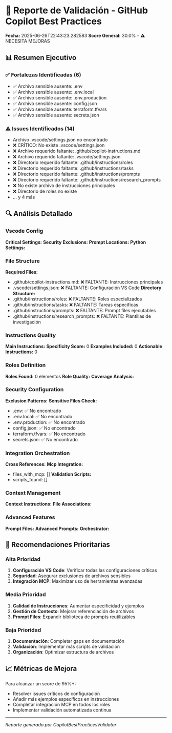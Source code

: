 
# 🚀 Reporte de Validación - GitHub Copilot Best Practices

**Fecha:** 2025-06-26T22:43:23.282583
**Score General:** 30.0% - ⚠️ NECESITA MEJORAS

## 📊 Resumen Ejecutivo

### ✅ Fortalezas Identificadas (6)
- ✅ Archivo sensible ausente: .env
- ✅ Archivo sensible ausente: .env.local
- ✅ Archivo sensible ausente: .env.production
- ✅ Archivo sensible ausente: config.json
- ✅ Archivo sensible ausente: terraform.tfvars
- ✅ Archivo sensible ausente: secrets.json

### ⚠️ Issues Identificados (14)
- Archivo .vscode/settings.json no encontrado
- ❌ CRÍTICO: No existe .vscode/settings.json
- ❌ Archivo requerido faltante: .github/copilot-instructions.md
- ❌ Archivo requerido faltante: .vscode/settings.json
- ❌ Directorio requerido faltante: .github/instructions/roles
- ❌ Directorio requerido faltante: .github/instructions/tasks
- ❌ Directorio requerido faltante: .github/instructions/prompts
- ❌ Directorio requerido faltante: .github/instructions/research_prompts
- ❌ No existe archivo de instrucciones principales
- ❌ Directorio de roles no existe
- ... y 4 más

## 🔍 Análisis Detallado

### Vscode Config

**Critical Settings:**
**Security Exclusions:**
**Prompt Locations:**
**Python Settings:**

### File Structure

**Required Files:**
  - .github/copilot-instructions.md: ❌ FALTANTE: Instrucciones principales
  - .vscode/settings.json: ❌ FALTANTE: Configuración VS Code
**Directory Structure:**
  - .github/instructions/roles: ❌ FALTANTE: Roles especializados
  - .github/instructions/tasks: ❌ FALTANTE: Tareas específicas
  - .github/instructions/prompts: ❌ FALTANTE: Prompt files ejecutables
  - .github/instructions/research_prompts: ❌ FALTANTE: Plantillas de investigación

### Instructions Quality

**Main Instructions:**
**Specificity Score:** 0
**Examples Included:** 0
**Actionable Instructions:** 0

### Roles Definition

**Roles Found:** 0 elementos
**Role Quality:**
**Coverage Analysis:**

### Security Configuration

**Exclusion Patterns:**
**Sensitive Files Check:**
  - .env: ✅ No encontrado
  - .env.local: ✅ No encontrado
  - .env.production: ✅ No encontrado
  - config.json: ✅ No encontrado
  - terraform.tfvars: ✅ No encontrado
  - secrets.json: ✅ No encontrado

### Integration Orchestration

**Cross References:**
**Mcp Integration:**
  - files_with_mcp: []
**Validation Scripts:**
  - scripts_found: []

### Context Management

**Context Instructions:**
**File Associations:**

### Advanced Features

**Prompt Files:**
**Advanced Prompts:**
**Orchestrator:**


## 🎯 Recomendaciones Prioritarias

### Alta Prioridad
1. **Configuración VS Code**: Verificar todas las configuraciones críticas
2. **Seguridad**: Asegurar exclusiones de archivos sensibles
3. **Integración MCP**: Maximizar uso de herramientas avanzadas

### Media Prioridad
1. **Calidad de Instrucciones**: Aumentar especificidad y ejemplos
2. **Gestión de Contexto**: Mejorar referenciación de archivos
3. **Prompt Files**: Expandir biblioteca de prompts reutilizables

### Baja Prioridad
1. **Documentación**: Completar gaps en documentación
2. **Validación**: Implementar más scripts de validación
3. **Organización**: Optimizar estructura de archivos

## 📈 Métricas de Mejora

Para alcanzar un score de 95%+:
- Resolver issues críticos de configuración
- Añadir más ejemplos específicos en instrucciones
- Completar integración MCP en todos los roles
- Implementar validación automatizada continua

---
*Reporte generado por CopilotBestPracticesValidator*
